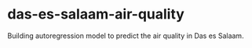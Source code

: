 # das-es-salaam-air-quality
Building autoregression model to predict the air quality in Das es Salaam.
